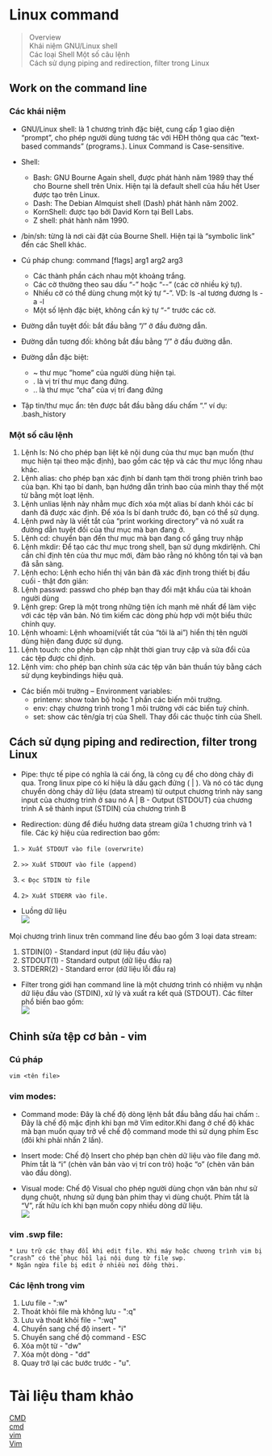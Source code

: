 # Linux command
> Overview      
> Khái niệm GNU/Linux shell    
> Các loại Shell
> Một số câu lệnh     
> Cách sử dụng piping and redirection, filter trong Linux
## Work on the command line
### Các khái niệm
* GNU/Linux shell: là 1 chương trình đặc biệt, cung cấp 1 giao diện “prompt”, cho phép người dùng tương  tác với HĐH thông qua các ”text-based commands” (programs.). Linux Command is Case-sensitive.
* Shell:
    * Bash: GNU Bourne Again shell, được phát hành năm 1989 thay thế cho Bourne shell trên Unix. Hiện 
tại là default shell của hầu hết User được tạo trên Linux.
    * Dash: The Debian Almquist shell (Dash) phát hành năm 2002.
    * KornShell: được tạo bởi David Korn tại Bell Labs. 
    * Z shell: phát hành năm 1990.

* /bin/sh: từng là nơi cài đặt của Bourne Shell. Hiện tại là “symbolic link” đến các Shell khác.

* Cú pháp chung: command [flags] arg1 arg2 arg3 
    * Các thành phần cách nhau một khoảng trắng. 
    *  Các cờ thường theo sau dấu “-” hoặc “--” (các cờ nhiều ký tự). 
    * Nhiều cờ có thể dùng chung một ký tự “-”. VD: ls -al tương đương ls -a -l
    * Một số lệnh đặc biệt, không cần ký tự “-” trước các cờ.

* Đường dẫn tuyệt đối: bắt đầu bằng “/” ở đầu đường dẫn.
* Đường dẫn tương đối: không bắt đầu bằng “/” ở đầu đường dẫn.
* Đường dẫn đặc biệt:
    * ~ thư mục ”home” của người dùng hiện tại.
    * . là vị trí thư mục đang đứng.
    * .. là thư mục “cha” của vị trí đang đứng

* Tập tin/thư mục ẩn: tên được bắt đầu bằng dấu chấm “.” ví dụ: .bash_history

### Một số câu lệnh 
1. Lệnh ls: Nó cho phép bạn liệt kê nội dung của thư mục bạn muốn (thư mục hiện tại theo mặc định), bao gồm các tệp và các thư mục lồng nhau khác.
1. Lệnh alias: cho phép bạn xác định bí danh tạm thời trong phiên trình bao của bạn. Khi tạo bí danh, bạn hướng dẫn trình bao của mình thay thế một từ bằng một loạt lệnh.
1. Lệnh unlias lệnh này nhằm mục đích xóa một alias bí danh khỏi các bí danh đã được xác định. Để xóa ls bí danh trước đó, bạn có thể sử dụng.
1. Lệnh pwd này là viết tắt của “print working directory” và nó xuất ra đường dẫn tuyệt đối của thư mục mà bạn đang ở.
1. Lệnh cd: chuyển bạn đến thư mục mà bạn đang cố gắng truy nhập
1. Lệnh mkdir: Để tạo các thư mục trong shell, bạn sử dụng mkdirlệnh. Chỉ cần chỉ định tên của thư mục mới, đảm bảo rằng nó không tồn tại và bạn đã sẵn sàng.  
1. Lệnh echo: Lệnh echo hiển thị văn bản đã xác định trong thiết bị đầu cuối - thật đơn giản:
1. Lệnh passwd: passwd cho phép bạn thay đổi mật khẩu của tài khoản người dùng
1. Lệnh grep: Grep là một trong những tiện ích mạnh mẽ nhất để làm việc với các tệp văn bản. Nó tìm kiếm các dòng phù hợp với một biểu thức chính quy.
1. Lệnh whoami: Lệnh whoami(viết tắt của “tôi là ai”) hiển thị tên người dùng hiện đang được sử dụng.
1. Lệnh touch: cho phép bạn cập nhật thời gian truy cập và sửa đổi của các tệp được chỉ định.
1. Lệnh vim: cho phép bạn chỉnh sửa các tệp văn bản thuần túy bằng cách sử dụng keybindings hiệu quả.

* Các biến môi trường – Environment variables:
    * printenv: show toàn bộ hoặc 1 phần các biến môi trường.
    * env: chạy chương trình trong 1 môi trường với các biến tuỳ chỉnh. 
    * set: show các tên/gía trị của Shell. Thay đổi các thuộc tính của Shell.

## Cách sử dụng piping and redirection, filter trong Linux
* Pipe: thực tế pipe có nghĩa là cái ống, là công cụ để cho dòng chảy đi qua. Trong linux pipe có kí hiệu là dấu gạch đứng ( | ). Và nó có tác dụng chuyển dòng chảy dữ liệu (data stream) từ output chương trình này sang input của chương trình ở sau nó A | B - Output (STDOUT) của chương trình A sẽ thành input (STDIN) của chương trình B

* Redirection: dùng để điều hướng data stream giữa 1 chương trình và 1 file. Các ký hiệu của redirection bao gồm: 
1.     > Xuất STDOUT vào file (overwrite) 
2.     >> Xuất STDOUT vào file (append) 
3.     < Đọc STDIN từ file 
4.     2> Xuất STDERR vào file. 

* Luồng dữ liệu        
![](../Linux/images/z3478755539594_aff2329c6cb6ef4e794d08c47c870e0c.jpg)   

Mọi chương trình linux trên command line đều bao gồm 3 loại data stream: 
1. STDIN(0) - Standard input (dữ liệu đầu vào) 
2. STDOUT(1) - Standard output (dữ liệu đầu ra) 
3. STDERR(2) - Standard error (dữ liệu lỗi đầu ra)  

* Filter trong giới hạn command line là một chương trình có nhiệm vụ nhận dữ liệu đầu vào (STDIN), xử lý và xuất ra kết quả (STDOUT). Các filter phổ biến bao gồm:       
![](../Linux/images/z3478768708838_8dc1f6bfa530a59100158a971c504a72.jpg)    

## Chỉnh sửa tệp cơ bản - vim
### Cú pháp
    vim <tên file>
### vim modes:

* Command mode: Đây là chế độ dòng lệnh bắt đầu bằng dấu hai chấm :. Đây là chế độ mặc định khi bạn mở Vim editor.Khi đang ở chế độ khác mà bạn muốn quay trở về chế độ command mode thì sử dụng phím Esc (đôi khi phải nhấn 2 lần).

* Insert mode: Chế độ Insert cho phép bạn chèn dữ liệu vào file đang mở. Phím tắt là “i” (chèn văn bản vào vị trí con trỏ) hoặc “o” (chèn văn bản vào đầu dòng).

* Visual mode: Chế độ Visual cho phép người dùng chọn văn bản như sử dụng chuột, nhưng sử dụng bàn phím thay vì dùng chuột. Phím tắt là “V”, rất hữu ích khi bạn muốn copy nhiều dòng dữ liệu.      
![](../Linux/images/z3479244283262_65cb5ace26125811e144d30638a0c9d8.jpg)   
### vim .swp file:
    * Lưu trữ các thay đổi khi edit file. Khi máy hoặc chương trình vim bị ”crash” có thể phục hồi lại nội dung từ file swp.
    * Ngăn ngừa file bị edit ở nhiều nơi đồng thời.   
### Các lệnh trong vim
1. Lưu file - ":w"
2. Thoát khỏi file mà không lưu - ":q"
3. Lưu và thoát khỏi file - ":wq"
4. Chuyển sang chế độ insert - "i"
5. Chuyển sang chế độ command - ESC
6. Xóa một từ - "dw"
7. Xóa một dòng - "dd"
8. Quay trở lại các bước trước - "u".
# Tài liệu tham khảo
[CMD](https://viblo.asia/p/linux-tips-su-dung-piping-redirection-filters-trong-command-line-maGK7LYBZj2)      
[cmd](https://kinsta.com/blog/linux-commands/#:~:text=A%20Linux%20command%20is%20a,abstraction%20of%20command%2Dline%20programs.)    
[vim](https://quantrimang.com/cach-su-dung-trinh-bien-soan-vim-54249)   
[Vim](https://blog.kdata.vn/cach-su-dung-vim-trong-linux-lenh-vim-trong-linux-8028/)    